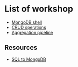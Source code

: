 # List of workshop
* [MongoDB shell](https://github.com/up1/course-mongodb/blob/main/workshop/01-start-mongo-shell.md)
* [CRUD operations](https://github.com/up1/course-mongodb/blob/main/workshop/02-crud-operations.md)
* [Aggregation pipeline](https://github.com/up1/course-mongodb/blob/main/workshop/03-aggregation.md)


## Resources
* [SQL to MongoDB](https://docs.mongodb.com/manual/reference/sql-comparison/#sql-to-mongodb-mapping-chart)

